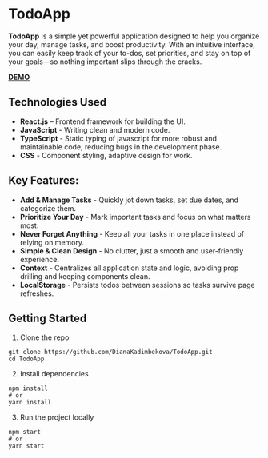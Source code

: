 # TodoApp

**TodoApp** is a simple yet powerful application designed to help you organize your day, manage tasks, and boost productivity. With an intuitive interface, you can easily keep track of your to-dos, set priorities, and stay on top of your goals—so nothing important slips through the cracks.

**[DEMO](https://DianaKadimbekova.github.io/TodoApp/)**

## Technologies Used
+ **React.js** – Frontend framework for building the UI.
+ **JavaScript** - Writing clean and modern code.
+ **TypeScript** - Static typing of javascript for more robust and maintainable code, reducing bugs in the development phase.
+ **CSS** - Component styling, adaptive design for work.

## Key Features:
+ **Add & Manage Tasks** - Quickly jot down tasks, set due dates, and categorize them.
+ **Prioritize Your Day** - Mark important tasks and focus on what matters most.
+ **Never Forget Anything** - Keep all your tasks in one place instead of relying on memory.
+ **Simple & Clean Design** - No clutter, just a smooth and user-friendly experience.
+ **Context** - Сentralizes all application state and logic, avoiding prop drilling and keeping components clean.
+ **LocalStorage** - Persists todos between sessions so tasks survive page refreshes.

## Getting Started
1. Clone the repo
```
git clone https://github.com/DianaKadimbekova/TodoApp.git
cd TodoApp
```
2. Install dependencies
```
npm install
# or
yarn install
```
3. Run the project locally
```
npm start
# or
yarn start
```

